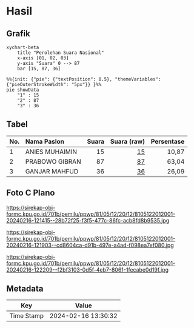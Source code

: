 # Hasil

## Grafik

```mermaid
xychart-beta
    title "Perolehan Suara Nasional"
    x-axis [01, 02, 03]
    y-axis "Suara" 0 --> 87
    bar [15, 87, 36]
```

```mermaid
%%{init: {"pie": {"textPosition": 0.5}, "themeVariables": {"pieOuterStrokeWidth": "5px"}} }%%
pie showData
    "1" : 15
    "2" : 87
    "3" : 36
```

## Tabel

| No. | Nama Paslon    | Suara | Suara (raw) | Persentase |
|:--- |:-------------- | -----:| -----------:| ----------:|
| 1   | ANIES MUHAIMIN | 15    | [15][p-1]   | 10,87      |
| 2   | PRABOWO GIBRAN | 87    | [87][p-2]   | 63,04      |
| 3   | GANJAR MAHFUD  | 36    | [36][p-3]   | 26,09      |


[p-1]: https://github.com/gigit-pemilu/pemilu-2024/blob/main/pilpres/hitung-suara/sub/81-maluku/sub/05-seram-bagian-timur/sub/12-bula-barat/sub/2012-dreamland-hills/sub/001-tps/sub/paslon-1.txt
[p-2]: https://github.com/gigit-pemilu/pemilu-2024/blob/main/pilpres/hitung-suara/sub/81-maluku/sub/05-seram-bagian-timur/sub/12-bula-barat/sub/2012-dreamland-hills/sub/001-tps/sub/paslon-2.txt
[p-3]: https://github.com/gigit-pemilu/pemilu-2024/blob/main/pilpres/hitung-suara/sub/81-maluku/sub/05-seram-bagian-timur/sub/12-bula-barat/sub/2012-dreamland-hills/sub/001-tps/sub/paslon-3.txt

## Foto C Plano

https://sirekap-obj-formc.kpu.go.id/701b/pemilu/ppwp/81/05/12/20/12/8105122012001-20240216-121415--28b72f25-f3f5-477c-86fc-acb8fd8b9535.jpg

https://sirekap-obj-formc.kpu.go.id/701b/pemilu/ppwp/81/05/12/20/12/8105122012001-20240216-121903--cd8604ca-d91b-497e-a4ad-f098ea7ef080.jpg

https://sirekap-obj-formc.kpu.go.id/701b/pemilu/ppwp/81/05/12/20/12/8105122012001-20240216-122209--f2bf3103-0d5f-4eb7-8061-1fecabe0d19f.jpg


## Metadata

| Key        | Value               |
| ---------- | ------------------- |
| Time Stamp | 2024-02-16 13:30:32 |



